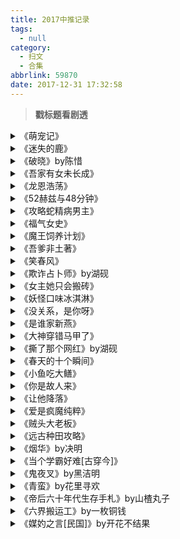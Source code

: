 ```yaml
---
title: 2017中推记录
tags:
  - null
category:
  - 扫文
  - 合集
abbrlink: 59870
date: 2017-12-31 17:32:58
---
```

<meta name="referrer" content="no-referrer" />

> 
<!-- more -->

> **戳标题看剧透**

<details>
<summary>《萌宠记》</summary>
女主作家，男主导演。两人是对门邻居，女主某天遛狗的时候发现自家萌宠被别的狗做了不可描述之事，于是就结识了男主。后来机缘巧合，女主负责给男主和男主的狗做饭，女主被拍成电影的小说的导演恰好又是男主，一来二去两人看对眼了。女主一开始就对男主有好感，所以没拒绝他做饭的请求，男主误会女主的哥哥是她男朋友，一时吃醋也暴露了自己的心意。副cp是女主的明星哥哥和女主的闺蜜，她哥一直把闺蜜当妹妹看，同样因为吃醋才发现自己对闺蜜的心思，而闺蜜从小暗恋哥哥，但哥哥是大明星，就不敢表白，最后he。甜宠无虐
</details>

<details>
<summary>《迷失的鹿》</summary>
女主为心理咨询前往监狱遇到因qj罪而坐牢四年快刑满的男主，出来后收到了男主写来的咨询信，通过一番书信交流女主感觉男主是个有故事的人。男主出狱后在女主学校附近当快递小哥，有了更进一步的接触，男主对过去的事没有多说，即便如此女主仍爱上了他。后半段围绕男女主的过去，女主终于得知当年的真相。
【不知道为啥看大家都没剧透，身为剧透扫文po（？）心痒痒地友情提示下面开始剧透】
四年前男主暗恋女主，女主也略有心动，两人去酒吧被下药，事后女主摔下楼失忆，女主姑姑把男主告上法庭，当事人昏迷不醒，男主认栽。
因为事先就知道男主是被冤枉，导致我一看到男主就好心疼啊还好出来后我所想象到的虐情节都没出现（被人歧视啥的），出来后很正常地边学习边工作，加上女主一开始就很主动地撩男主，就算后来男主与姑姑相见男主也没退怯，女主知道真相后也找姑姑翻案了，所以算是无虐吧。
不过每次想到男主虚度的四年我都觉得好虐啊对我来说就是贯穿全文的虐点了
</details>

<details>
<summary>《破晓》by陈惜</summary>
男主妈妈嫁给女主叔叔，在此之前男女主都对对方心生好感，升上高中两人更是出双入对。某次暑假男主迷恋上打铁，在家人的不理解中，唯有女主无条件支持男主去做自己喜欢做的事。高考那天女主身体不舒服，男主为了给女主买药迟到落榜，却也恰好遂了不上大学去打铁的心愿。女主肯定了自己的心意率先告白，面对他人对男主学历的鄙夷坚定地反驳回去。毕业之后两人对家人坦白，女主妈妈起先因男主的职业而反对，最终女主成功给男主打广告，男主的铁艺走出国门面向世界。
无虐很甜的青梅竹马文，男主寡言唯对女主好，女主娇美又内心坚定，二人共同成长相互扶持。
可惜没有写到婚礼，我好在意那段“男配不看好他俩，女主说会邀他来婚礼，男配回万一真成了就给他们包个全场最大的红包”啊我就喜欢看打脸（
说来这男配还挺逗的，要是是另一篇文的男主就好了，明明是我喜欢的男主类型_(:з」∠)_
</details>

<details>
<summary>《吾家有女未长成》</summary>
上辈子男主杀了女主的家人，多年后女主为了复仇嫁给了男主，在男主爱上她后又亲手杀了他。之后男主重生回杀了女主家人的前几天，可惜还是没来得及，只救下了女主，然后一直保护着她，女主也渐渐爱上了男主，而男主却因为于心有愧一直拒绝，后来又发生了各种事，在男主坦白了上辈子的事后两人终于在一起。
男主温和女主娇纵，两辈子都是女追男（虽然上辈子有阴谋），上辈子的结局真虐[泪]女主嫁给男主后也爱上了他，但最终还是下手了，下一秒跟着自杀[泪]导致这辈子男主看着长大后的女主会感到害怕[泪]顺带一提这文的男配我居然不讨厌[笑cry]反倒都挺喜欢的。有个断袖男配喜欢另一个男配但没说出口，我一开始还以为是坏人呢居然这么悲情（…）
</details>

<details>
<summary>《龙恩浩荡》</summary>
男主金翅大鹏鸟，爱撒娇粘人大吃货，女主琉璃小白龙，自称女王但爱照顾人。一开始女主装成蛟龙的样子与男主相处，但其实男主在第一眼就看穿了她的伪装，却享受着女主的照顾因而不拆穿。后面发生了各种事虐来虐去，不过两人的感情挺坚定的，男主父母亲的故事令人唏嘘，直到母亲死后父亲才恍悟自己深爱着她无奈却太渣害了她，一想到父亲的颜值就觉得这对好可惜嘤嘤嘤。
</details>

<details>
<summary>《52赫兹与48分钟》</summary>
男主不学无术私生活混乱，女主有正义感是个警察，男女主的初次相遇就是女主把男主抓回局里，也因此男主记住了女主，故意找女主麻烦，却不自觉被她吸引。察觉到自己爱上女主后便改变了各种恶习，没脸没皮地赖着女主，女主却因为高中时期有过悲惨的遭遇而对异性心怀恐惧，男主知道这件事后决定徐徐图之，偶然发现女主是自己网上的歌迷，就以此为突破口逐渐攻破女主心防。
女主高中的事情在《我们的世界》里有提到，好几个月前看的了，害得我都不记得女主的闺蜜到底发生什么事了[拜拜]虽然女主到了很后面才接受男主的心意，但前面由于男主一直缠着她，所以很早就开始撒糖了[笑cry]男女主相互救赎类，两人都有不愿提及的过去，又因为对方的存在才走出过去的阴影。另外两人的感情能够顺利突破都是因为身边有各种助攻啊！特别是女主的同事就是男主的眼线，天天汇报情况，可逗了w还有全文最喜欢的一个桥段就是女主出事做手术剪了头发，男主为了安慰她也把头发剃光了，这个大男孩表面看起来大大咧咧实则细心体贴[爱你]
</details>

<details>
<summary>《攻略蛇精病男主》</summary>
中推。男女主原先所在的世界是修真世界，女主被男主追杀许久并被废了双腿断了只手后遇到了“系统”，只要完成每个世界所给的任务就能修为大涨。基本每次任务都是女主穿越成女配，阻止“男女主”相爱并让男主爱上自己。每个任务里的男主都和修真世界里追杀女主的男主长得一模一样，只不过是失去了记忆以及名字不同，但无一例外都对女主有着强烈的占有欲，不管一开始的设定是否讨厌女主，在相处不久后都无一例外爱上女主。最后男主融合了每个世界的记忆，女主知道摆脱不了男主后也决定给男主一个机会和他在一起。
又是快穿男主病娇文，这篇的女主一直都对男主没好感（毕竟追杀过自己），而且不管哪个世界的男主都赤裸裸地表露自己的占有欲，导致女主对他又气又怕。结局男主知道女主的心结所以有尽量控制自己的态度。这文看着好爽啊！特别是那些一开始设定是男主讨厌女主原身的世界，明明讨厌女主，却抑制不住内心的渴望，没坚持多久就立刻化身痴汉病娇。男主只要面对女主就很容易站起来，就算只是被女主冰冷的视线扫过也会变得兴奋[笑cry]这么变态的男主我好喜欢（捂脸）
</details>

<details>
<summary>《福气女史》</summary>
中推。台言。男女主相爱，却因为某些原因不能在一起，女主即将作为女史不能让他人知道自己的身份，于是便与男主定下十年之约，等他找到她时就告诉他自己的秘密，男主在第六年终于发现面纱之下的女史就是自己的爱人，女主却无法卸下当女史的梦想与责任随着男主远走高飞，最后还是在家人的助攻下去追寻男主了。双方都是为爱痴狂的人啊
</details>

<details>
<summary>《魔王饲养计划》</summary>
中推。作为勇者的女主打败了魔王，却没想到这一任的魔王居然是双胞胎，准备顺手杀了魔王弟弟也就是男主时又于心不忍，于是女主就趁男主刚清醒（肉体十多岁）不懂是非的时候把他抱走，作为普通人类养大他。男主后来知道了真相也没啥纠结，最后隐藏了自己魔王的身份和女主结婚了，在世人眼里就是“魔法天才（毕竟是魔王）与传奇勇者（以为女主成功杀死魔王）结婚了”。
整个故事很有趣很可爱啊！女主骗男主说他俩是没有血缘的姐弟，所以男主发现自己喜欢上女主后还默默纠结了一会儿，后来就放飞自我了[笑cry]反倒是骗了他的女主被告白后懵了，有种“被从小养大的弟弟告白了”的别扭感，不过其实女主也很早就爱上了男主，只是不自知罢了。男女主某种方面来说都是呆萌属性，就跟看两个小朋友谈恋爱一样，萌到打滚！
配角也很有爱，导师蛇全文看不出是正是邪，直到结局才知道他也有自己的纠结（？），以及在正文里我还以为他对女主也有那么点儿好感，毕竟喜欢捉弄女主，但其实他捉弄不分对象（…）在番外里还被作者许配给了读者（第二人称），作者会玩[笑cry]还有番外里前某任的魔王被公主反扑、某个小黑球男扮女装和某女配伪百合blabla，总之里面出现的每个配角都好喜欢[爱你]仔细一想似乎没有坏人？虽然是魔王与人类这种正反面的立场，但都是神在下很大一盘棋，不过也没有阴谋论什么的（有个好玩的场景就是男主在知道自己是魔王之前立志当勇者，知道自己是魔王后也没打算袭击人类，所以魔物们也没有邪恶的心思，某个配角来到魔王城堡想杀死魔王的时候，魔物们都惊慌失措地脱窗而逃[笑cry]），主线很轻快，就当看男主的成长史吧
</details>

<details>
<summary>《吾爹非土著》</summary>
中推。男主穿越，女主本土，男女主青梅竹马，一个宠溺一个软萌，感情戏无虐，剧情只有家长里短。从男女主还是小豆丁的时候写到他们的孩子也长大成小豆丁，看着很暖。文中有两对副cp（算上父母舅舅啥的四对？），女主大哥那对be，太遗憾了，在我看来大嫂没那么讨厌，只不过是执着于上辈子罢了，最后二人明明相爱，但都没好好解释，结局也是遗憾。二哥那对看着好心疼二嫂，聪明狡黠的二嫂，为了心爱的人能对自己狠下心的二嫂，我好喜欢二嫂啊😭还好这对虽波折最终还是在一起了，生的小包子也炒鸡懂事可爱！还有也不造算不算是一对的男主舅舅和女主姑姑，这两人感觉可以发展一下，但作者到最后都没提到这对，还有姑姑似乎有个心上人？也没说是谁，纠结
</details>

<details>
<summary>《笑春风》</summary>
中推。女主是仵作，男主是提刑官，男配是小侯爷，女配是捕头。男女主幼年时见过一面，女主一直记得男主，多年后重逢也一眼就认出他来，男主不久后也想起来了，二人都清楚彼此的心意，虽然到很后面才告白但也没差。女配为了寻找自己失踪多年的哥哥而女扮男装当捕头努力升官，与男配是冤家，男配发现女配的真实性别后两人也感情萌芽了。四人一路组队破案，两对的感情都无虐，就是剧情虐，有的案子的凶手太可恶了，气到发抖[泪]最后的案子事关女配哥哥，超心疼女配，幸好最后揪出了犯人。这文要是有番外就更好了，还没看到男女主男女配成亲就没了，可惜
</details>

<details>
<summary>《欺诈占卜师》by湖砚</summary>
中推。男主是既不英俊也无超能力成绩在及格线徘徊的普通量产型高中生，某天在参考书里发现一张设计丑陋的名片，于是他就和毒舌神秘的占卜师女主相遇了。故事讲的就是男女主为非普通人类排忧解难的日常（？）。
男主视角文，说实话我还以为看的是男性向轻小说，这么不起眼的男主我还是第一次见，唯一的亮点就是没什么卵用的富三代设定。女主会用塔罗牌占卜，是某神秘组织的一员，组织的其他人员会偶尔客串一下，并且还有敌对组织。虽然这条似乎是主线，但剧情并不多？
中推是冲着男主的吐槽给的，每次男主的内心戏都能戳中我笑点，几乎从头笑到尾。这本虽然划分在小言里，而且还有男女主，但感情戏我实在是没看出来…更何况女主喜欢的一直是男配，她对男主的态度只看得出是友谊，男主对女主估计是喜欢的，却从没说出口，在内心也没明确承认过。结局还是女主记忆重置的开放式，所以当无cp看也挺好的。主要是男主的内心戏我真的好喜欢，超欢乐的[笑cry]

下面开始剧透…不如说只是单纯想说说自己的猜测，结局脑洞太大，我后面几章看了两遍才大概弄懂_。如果最后一篇番外是真的话，那么女主就是座敷童子，男配是穿越者，男配是女主等的人，所以女主才会就算没命令也会喜欢男配？不过作者说了番外都是男主写的是大前提，那这番外就不是真的？但女主还是自发性地喜欢男配啊……然后男配其实在敌对组织也有身份，并且被女主撞破在执行任务，男配就让女主自行消除记忆。女主后来找回了这段记忆，但因为喜欢男配，所以再次选择了消除。如果只是消除这件事的话，女主终究还是会想起男主说过她失忆的事，于是男主就干脆许愿把这件事连同与自己相遇后的事一并消除。几年后男主多了身边跟着可洛洛这个“烦恼”，所以结局才会再次收到女主的名片。⬅️以上是个人对结局的概括。至于男主的身份是太阳，那么能力就是能发现真相？说来男主小时候是结巴，只有撒谎时才流畅，最后突然恢复正常和这个有关吗，还是说单纯就是黑历史？以及女祭司看起来神秘兮兮的又似乎没啥关键作用，还有组织什么的依旧一团谜啊……结局作者评论说是超预定字数赶紧完结，感觉还能写几百章呢ε=(´Д｀)ｱｧｰ
</details>

<details>
<summary>《女主她只会搬砖》</summary>
中推。女主从末世穿越到普通世界，保有原来的大力气与异能，原身的家人不在也没继承到记忆，于是女主就只能去搬砖。男主幼年被绑架过，自那之后患有厌食症，遇到女主后更是变得只有看着女主才能咽下饭（不过这设定到了中间就可以无视了……），调查过女主的身世后男主便把她接回家并资助她上学。算是养成？男主挺早就动心了，奈何女主是个木头，直到快结局两人才在一起，期间男主一直都很宠女主w女主仗着自己有异能经常见义勇为，不知情的男主每次都提心吊胆，还好女主过于强大也没吃亏。剧情感情戏都无虐，无男女配
</details>

<details>
<summary>《妖怪口味冰淇淋》</summary>
中推。女主被鬼怪缠上时被男主所救，之后为了保命而留在男主开的冰淇淋店打白工，原以为就此平安无事的女主却踏入了里世界，发现客人有人类有鬼怪，店员也都非人类，更是揭开了自己为什么自幼倒霉的真相，也得知了男主与自己的前世之间的渊源。感情戏无虐，剧情有小虐。

男主一开场是不修边幅的大叔，沙滩裤+人字拖是标配，后来明明很关心女主却总是傲娇地掩饰（比如女主失落时想安慰她，却说是别人叫他来安慰的233）。本身是个实力不凡的大妖怪，为了躲避别人的追踪，每隔几年就换个地方换家店开。感觉开冰淇淋店有种反差萌啊[笑cry]女主以为自己只是倒霉体质+扫把星的普通人类，后来才知道自己会这样是因为前世是凶残的大妖怪，而让前世堕入轮回的则是男主与另一个大妖怪导致的，所以男主一直不敢让女主知道前世的真相，还被女主误会他会对她好是因为前世他们有一腿。女主知道真相后也没太大反感（截图部分），感情戏不狗血真是太好了[二哈]

除了男女主之外还有几对副cp，有虐有甜。对于“转世后还是不是本人”这一问题这几对cp都有不同看法。有不管对方是人类还是动物都执着地找每一世的、也有认为是不同的人因此想尽办法延长对方性命反而另对方痛苦的。男女主也是觉得人的一生就只有一世，所以男主说他只爱过这一世的女主，也不会去寻找她的转世，女主不纠结于前世的死亡，只因这一世他们相爱所以在一起。看过好多有前世今生梗的文都是记起了前世的记忆然后融合成同一个人，或者干脆就当作是同一个人，但若两者性格不同的话我一般都是当作非同一人看，所以总是好别扭啊[失望]这一本女主的前世有和女主对话过，女主有看过前世的一段记忆，但对于前世的态度大家都是“她回来了”而不是“她想起来了”，所以完全就是区分为二人看待，我喜欢这种安排[爱你]
</details>

<details>
<summary>《没关系，是你呀》</summary>
中推。女主是小透明漫画作者，男主是高富帅却开了家刚起步的新动漫公司，买下了女主的漫画。男女主都有不好的童年，女主因此变成社恐，男主变得经常失眠，发现女主的漫画散发着死亡气息后感觉到她和自己是一类人，也只有在女主身边才能睡着。男主老爱说荤段子，总喜欢在奇怪的地方断句曲解女主的意思，还喜欢怼人，简直有病233女主原本有着严重社恐，见到男主这么不正经也不害怕他了，相互救赎类，中间有小虐但不多，最后双方都解开了心结。
男主长期失眠后发现换女人“陪睡”能缓解症状，虽然只是单纯把女人赶到沙发上自己躺床上的纯睡觉，但男主不解释，那些女人也觉得丢脸没说真相，所以女主一直以为男主是泰迪，还偷偷地写了本以男主为原型的bl小说，男主发现自己居然被写成sao.lang.jian受后气得连刷负分，喜欢上女主后就每刷一次负分砸一次雷[笑cry]最后还买了版权要女主当编剧改成作者与读者相爱相杀的剧本[doge]
</details>

<details>
<summary>《是谁家新燕》</summary>
中推。大学时期女主追男主，男主没在女主和女配之间做出选择，就这么拖着，尽管内心隐约察觉到喜欢的是女主。直到后来女主受到母亲的刺激，又和男主大吵一架后毅然跳楼自杀，虽然得救了孩子也保住了但却失忆了。女主康复后男主让她出国，故事是从女主回国时讲起。这几年来男主一直照顾着孩子，女主想要与孩子亲近，所以就与男主同居，期间两人相互试探，而后男主被女主发现他喜欢她后就完全露出自己的本性。
感情戏没啥大虐，主要讲的是女主寻找自己的记忆，小包子很可爱，叫男主“哥哥”女主“姐姐”。男主看上去脾气好，但内心蔫儿坏，女主外号“女阎王”，对人说话不留情面，非善心之人，男主最初也是因为这点才迟迟没有接受女主。不过女主有那样奇葩的母亲倒也难怪了。最后小包子真的真的好可爱！
</details>

<details>
<summary>《大神穿错马甲了》</summary>
中推。男主职业总裁助理，写了本霸道总裁的小说，笔名是粉红可爱喵，因为太耻了所以不敢掉马。女主是男频大神作者，因为没人信她是女的，后来又怕读者知道后粉转黑，所以也不敢掉马。男主是女主新搬来的邻居，两人相识后男主给女主做饭打扫卫生，简直就是田螺姑娘的化身，女主得知男主是自己的粉丝后由于各种时机不当也没暴露身份，直到交往后某天男主无意间发现自己泡到了喜欢的大神，从此日常催更，女主甜蜜并痛苦着。
男女主一开始都只当对方是普通邻居，男主爱照顾女主，女主又感动于男主的体贴，两人都没觉得有什么不对，直到各自被朋友指出对方可能喜欢自己，想了想自己好像也对对方有好感，但两人都很害羞，于是都在暗搓搓地想对方啥时候先行动[笑cry]在一起后也没什么过于亲密的举动，双方都是新手，不过女主总是无意识地耍流氓，反应过来后男主满脸羞涩，女主原本也想羞涩的，看到男主的反应后反而淡定了hhhh。男主感情方面很迟钝，有小妖精靠过来也不知道，女主吃醋了也不明所以，甚至两人住同一间房时女主都做好心理准备了男主还什么都没想233两人的第一次也是女主被逼急到反攻为主的[笑cry]看这两人谈恋爱真是可爱到尖叫，全程秀恩爱撒狗粮，无虐无男女配。最后我想说一句：我也想要一个田螺先生啊啊啊啊啊！！
</details>

<details>
<summary>《撕了那个网红》by湖砚</summary>
中推。女主是记者，有能强制让人说真话的能力（有限制），但记者总会被上面压一头，所以女主在微博上有一个专门撕网红的账号。男主是实习生，看起来纯良无害总是被女主呼来喝去，实则大有来头（虽然这设定没多少戏份）。网红有人类有非人类，剧情主要就是撕人，感情戏不多但男主戏份不少，剧情感情戏皆无虐，无男女配。
感觉男女主的性格都好少见，看男主那么纯良还以为会有腹黑属性结果经常被女主欺负[笑cry]也不是那种小忠犬，想不出这种属性定义反而很普通很可爱！女主正义感强，却不是喜欢多管闲事的圣母，反而傲娇又毒舌，平时喜欢在内心得瑟表面淡定，最喜欢看女主一针见血撕人了！男女主相处模式是“女主欺负男主觉得有些不好意思→男主反倒求欺负→女主只好继续欺负”的感觉[笑cry]文中还有一个配角M，自认定与女主的关系是父女233两人相处模式也好谜，经常在聊天结束后互发【可爱】表情，一想到是这两人发的就感觉好微妙但是又好可爱！顺带一提M在作者的其它文里也有出场，作者的其它三篇文我也好喜欢[爱你][爱你][爱你]
</details>

<details>
<summary>《春天的十个瞬间》</summary>
中推。男女主是初中同学，女主和母亲经常被父亲家暴，性格也变得很冲动，曾经被姑姑猥亵过的男主感觉到女主和他一样孤独，开始不自觉地注意到女主。某次目睹家暴现场的他把女主救了出来，自此两人关系越来越好，学霸男主辅导女主学习，二人一起考上高中并在家人认可下同居了。男主原先因心理阴影以为自己不能人道无法给女主承诺，却在看了女主的身体后意识到自己只能对女主有反应，确立关系后经常亲着亲着就起反应了[笑cry]后来虽然不在同一所大学但感情依旧很好，到了合法年龄直接领证。
男女主感情戏无误会无虐，一直都在一起，然而他们周围还是发生了不少沉重的事情，幸好最后都圆满解决。除此之外还有一对副cp，事先就知道了男配的结局所以每次看到男配笑嘻嘻的样子都好难受[泪]最后一篇番外有他俩完整的故事，be，最后女配偷偷给男配生了个孩子。说好的要送一辈子的巧克力呢，男配你个大骗子
</details>

<details>
<summary>《小鱼吃大鳝》</summary>
中推。女主练功走火入魔不得不找个相公洞房，然而却在成亲当天男主一家被抄家了，仗着自己武功天下第三的女主无所畏惧地随着男主一家被流放。最后被王爷蒙骗的蠢皇帝发现王爷造反的意图后赶紧封赏男主一家官职。
这文看得好轻松！女主说话总能噎死人，男主家人说话也经常噎死其他人233有坏人出场但说不过男主一家也打不过女主，心疼[笑cry]
截图是女主为了解决自己走火入魔的危机想赶紧洞房，时不时问男主什么时候一起做，当时他们还在流放途中，男主以为女主在怂恿他逃跑，笃定女主是想陷害他们，鸡同鸭讲笑死我了哈哈哈哈
</details>

<details>
<summary>《你是故人来》</summary>
中推。女主初中时遇见在学校附近面馆打工的男主，被他的外表与气质所吸引，就算被冷淡拒绝也热情不减地追求男主。男主清贫却好学，一开始因为自尊的关系拒绝女主的帮助，后来还是抵不过女主的温暖接受她的亲近，又自卑敏感地不敢回应她的感情。女主上高中的时候男主家里出了事，不告而别六年后成为大明星，女主成为摄影师。意外重逢后男主想追回女主，女主气他的不告而别一直没给好脸色，又忍不住时不时撩男主，剧情过半两人终于在一起了，然后全程虐狗。
成为明星后的男主变化好大，各种苏各种撩，两人在一起后甜到我嗷嗷叫，女主不愿男主在事业上升期公布恋情，男主却巴不得告诉全世界他喜欢她，毫不避讳，虐狗虐狗
</details>

<details>
<summary>《让他降落》</summary>
中推。男女主高中交往，双初恋，男主家人知道后怕影响学业，于是男主妹妹就骗女主让她产生误会，二人分手后十年重逢，男主当上机长，女主是时尚博主，男主妹妹很快就跳出来解释来龙去脉，两人没多久又好上了，后面一路甜甜甜，无误会无虐。
故事是从重逢后说起，高中的事没说多少。没几章就解开误会了，其实就算没坦白两个人也是互撩状态[笑cry]女主时时刻刻都在撩男主，男主无奈又宠溺。双方家人都看好这对（男主爸爸是傲娇[doge]），有女配无男配，男主不甩女配，女主战斗力也很高所以基本就是炮灰。不过女主对自己的平胸很在意，给女配起名大奶，说梦话还想着踢爆假奶，男主很是无语233
女主的性格太可爱了，在男主心里她就是个熊孩子[笑cry]就连女主家人也很闹腾，男主初次见她父母的时候内心是崩溃的哈哈哈哈哈哈。
（截图男女主醉酒后差点擦枪走火时女主突然放广播体操，快把我给笑死了，第二天女主腰酸背痛还以为二人啪了一脸娇羞，男主还把这段给录下来了放给女主看哈哈哈哈哈哈哈哈哈哈哈）
</details>

<details>
<summary>《爱是疯魔纯粹》</summary>
中推。女主高中的时候被混混男主缠上，女主因家庭缘故不想接受任何温暖，对人不冷不热，内心早已喜欢上男主了也不自知。后来男主因故杀人，想带着女主逃跑，女主报警后对男主说了狠话，以致这五年里男女主都过得很煎熬。男主出狱后对女主很冷漠，弄清了自己的感情的女主反过来追男主想对他好，没多久两人就和好了，后面一直撒糖。
这文基本虐男，无论是亲情友情还是爱情方面[泪]女主报警那里没错，错就错在不该在那种时候还对男主说狠话，心疼死我了[泪]还好这后面没开虐，两人在一起后就是女宠男，还被人说过像在带孩子[笑cry]
</details>

<details>
<summary>《贼头大老板》</summary>
台言。没忍住推单本，实在是太喜欢武哥了。没按顺序看这个系列，在看第二本的时候就被武哥帅瞎，后来看完第四本才看这系列的第一部[笑cry]还记得某本里有提到过武哥建立公司的原因之一就是为了配得上岚姐，这种有责任心又逗趣的男人让人无法抵抗[哆啦A梦花心] ​​​​
</details>

<details>
<summary>《远古种田攻略》</summary>
中推。女主是植物学家，和一个队友意外穿越到远古时代，渣队友捡了女主的背包就跑，女主找到原始部落，把自己会的技能传授给他们，也学会了许多野外生存技巧。期间有迁徙到别的地方，对抗天灾，结识新部落的人们，后面还遇到了渣队友，大家合伙干翻他后终于迎来安宁的日子。
男主也是远古人，但比其他人还要聪明，也最先学会说话，最初女主只是看中他的聪明依赖他，被求偶表白又害怕两人观念不一致而拒绝，后来发现男主是在认真地喜欢她，在经历多番磨难后放下心坎接受他了。
唯一的缺点就是太短了不够看，加上番外才41章，明明种田文能写很长很长，舍不得小狼狗
</details>

<details>
<summary>《烟华》by决明</summary>
台言。中推。男主是龙子之一的狻猊，女主是喜欢拆散情侣的恶女人。女主听闻男主很花心，于是就抱着整蛊他的想法接近男主，没想到却爱上他了。男主一开始就看穿女主的意图，觉得好玩便附和她，不知不觉中也爱上了倔强的女主。后来女主涉嫌杀了西海龙王的儿子，被抓去凌虐又被男主救下，两人逃亡到人界，不久被追上，又虐了一波后终于洗清女主的嫌疑，结局女主获得大家的谅解和男主在一起。
这本的女主让我又爱又恨，因为女主真的太可恶了，不仅拆散了另一本的男女主让他们过了百年才重聚，还让无辜的女配差点被渣男给玷污，由于作恶多端还被龙城的所有人所厌恶（女主离开时甚至吃盛宴庆祝）。每当作者想给女主洗白我都能找到理由反驳回去，这种厌恶女主的心态直到上卷的结尾才消失。
在被抓的时候，西海龙王拿窥心境想看女主在意的人是谁以此来凌虐女主（如图），看到镜面上浮现出被烟雾笼罩下的男主时忍不住鼻酸。后来女主被折磨那里内心就开始偏向女主了（……说实话这段描写略多，反而没那么虐，不过还是很心疼啦_(:з」∠)_）
最虐的地方是下卷结尾，那个骄傲自私的女主为求救男主，在众人面前匍匐在四海龙主脚边不停地磕头哀求[泪]那句“这两个傻子，不争活，只争死。又或者该说，只争对方活，不顾自己死。”看得我哭成狗[泪]
至于洗白……男主说他喜欢女主坏脾气下藏着的乖巧blabla，事实上女主从头到尾也只对男主好过，之前做过的事完全洗不白，最后能和大家和平共处也是经历了这么多事后才洗心革面，个人觉得洗白什么的多此一举。
</details>

<details>
<summary>《当个学霸好难[古穿今]》</summary>
中推。女主一穿越来就得知原主家人对她不好，一个人被丢到别的城市上学，刚开始满心想着要当学霸，奈何没有基础只能当个垫底学渣，幸好有个学霸同桌男主便拜他为师。男主先动的心，可惜女主是个榆木脑袋，秉持着谈恋爱不如学习的态度，还把男主当兄弟，不过在各路助攻和男主坚持不懈下还是在一起啦。上大学后男主专注电竞，有了自己的队伍，毫不避讳地秀恩爱，没有什么黑粉，大家都甘愿吃狗粮。
全程甜宠无虐无误会，女主超爱学习，就算成绩惨不忍睹也总是乐观地想着要打败男主，然而到最后也还是学渣（。）不过因在古代练了功夫所以当了体育生后就是“学霸”，生的儿子也圆了女主当学霸的梦。
有个好玩的地方就是女主在开学前剃了个光头[笑cry]可惜也就刚开始那会儿大家惊讶了下，头发很快就长长了
</details>

<details>
<summary>《鬼夜叉》by黑洁明</summary>
台言。中推。男主半人半妖，经常受欺负，自卑又敏感的男主遇到前来供奉的女主，女主以为男主是只迷路的小妖，真心相待并与他交朋友。后来男主为保护女主被人诱骗获取力量却忘记了与女主有关的一切，甚至亲手杀了女主，惊恐的男主选择再次遗忘。几千年后男主遇到女主的转世，没有记忆的两人再次相爱。后面记忆恢复了女主想要逃开男主不肯，虐了一小下还是原谅啦。
男主遗忘了一切那里虐死我了[泪]明明是为了保护女主才想要获得力量，却在这之后亲手杀了女主，还在女主断气的下一秒记起全部，这也太惨了[泪]
有点可惜的是几千年后男女主性格大变，呆萌男主变高冷，温婉女主变冷漠，虽然记忆恢复后两者有所融合，但还是好怀念以前的小天使人设啊…
</details>

<details>
<summary>《青蛮》by花里寻欢</summary>

女主捉妖师，男主说书人。女主多次被男主所救又欠他不少债，不得已只得随他回家慢慢还债顺便捉捉妖。男主先喜欢上的女主，怕吓着她只好边撩边逗等她开窍。男女主都身世不凡，单元小故事，每卷都有伏笔，最后来个最终boss结尾。
男主风流又骚气，女主恨得牙痒痒却又无可奈何，不过女主见风使舵，干脆化身为马屁精满口夸赞男主还甜甜地叫哥哥，反倒是男主被撩到心痒痒[doge]
每卷小故事全是be[拜拜]不过每卷的主要角色虽可怜却还是做了坏事倒也看得不算虐，除了《飞天》这卷戳到个人泪点来了个暴击。
另外有点别扭的就是明明是古代背景也非穿越，有时候却会蹦出网络流行语，看着怪尴尬的。还有男女主的感情互动总是那么突兀，到了后面才总算顺眼了。总的来说故事虽悲惨，但女主很逗趣所以看着还蛮欢乐的。
</details>

<details>
<summary>《帝后六十年代生存手札》by山楂丸子</summary>
男主是皇帝，小时候见到女主时就惦记上了，明知女主和表哥已定亲还是抢了回家。为了让大魏子民生活安康，男女主就被国师送到六十年代长见识。男女主皆非身穿，刚穿来时还是小娃儿，幸好两家就住隔壁，起初女主虽然依赖男主但内心还是有点闹别扭，不过还是天天往男主那跑，后来在相处的过程中喜欢上了渐渐变得有亲和力的男主，女主还发现自己带有随身空间，两人一边适应社会一边赚钱。结局男女主寿终正寝，番外回到了尚未婚嫁时的古代，带着现代的知识重新开始生活。

女主很软萌，就算穿过来也还是自称臣妾称呼皇上（在外人面前叫三哥），男主也是私底下自称朕。女主很会拍马屁，最喜欢说“皇上您真好”“皇上是顶顶好的男人”，常把男主这别扭孩子夸得心花怒放的[笑cry]当然恼了也会嘟囔“臣妾不跟您好了”，每当这时男主就会不要脸地哄女主。成亲后男主就更不要脸了，经常对女主撒娇不管有没有别人在场，女主笑他万岁变三岁[笑cry]
有好几对副cp，最喜欢男主姐夫这对！姐夫是个耿直的男人，那句告白“颜冬雪同志，我想和你处对象，想和你结婚，想和你生娃。”真是超直球！太可爱了233还有现代版表哥那对也看得很感动。
孩子们也都是萌物，特别是男女主的儿子，又娇气又想当爷们儿，每次看他哼哼唧唧的样子我整颗心都软化了😭
很好看的种田文！要不是我断断续续分了好几天看完不然我应该会强推。
</details>

<details>
<summary>《六界搬运工》by一枚铜钱</summary>
中推。
女主是可以在六界畅行无阻的小仙女，神界因忌惮这种仙女们的灵力，便给她们洗脑成小怂包，负责送包裹。男主是出了名的坏脾气魔王，在无人愿意给魔王送包裹的情况下，为了可以全勤放假，女主自愿请命。之后两人多次巧遇，在相处过程中女主发现男主是个路痴，而且还面冷心热，渐渐地不再惧怕男主，男主也从一开始厌烦爱哭又怂的女主，到后来心系于她的天真善良。
全文无坏配角，二人婚事虽糟帝君反对，但在男主的胁迫下还是不得不同意。基本是有好几个小故事的单元剧，也算不上有主线？因为和《镜中妖》是同一个作者，还以为后面也会有什么惊天动地的阴谋，结果给男主寄恶作剧包裹的是个可爱的小怪兽[笑cry]全文看着暖暖甜甜的，不过跟预期中不同居然没啥大事件，反倒觉得这文太短了不够看。
</details>

<details>
<summary>《媒妁之言[民国]》by开花不结果</summary>

男主留洋归来得知自己定了娃娃亲，见完女主回绝的当晚便后悔了，第二天果断示好重新追回，恰好女主家被人找麻烦，两人很快就结婚了。基本讲的就是男女主的婚后生活。
全文无波折无虐。男主爱逗弄女主，女主原先只会害羞脸红，渐渐地也习惯了男主的厚脸皮。多对副cp，其中最喜欢的一对是表哥表妹的，表哥被未婚妻伤透心从此游戏人间，表妹自幼爱慕表哥却不敢明说，后来交集多了表哥终于走出未婚妻的阴影喜欢上表妹。可惜这对戏份不太多，温柔的表哥和极易害羞的表妹这对超级可口！！（不过评论好多人欣赏不来表妹的性格…人各有所爱吧，软软的妹子超可爱！）
</details>